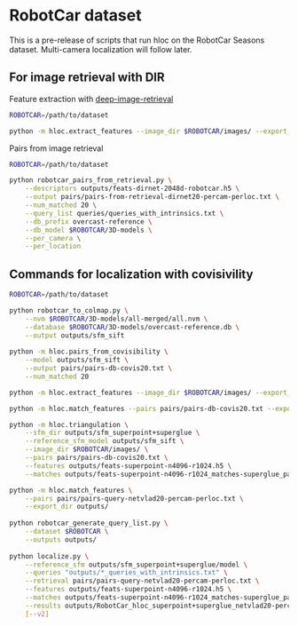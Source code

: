 # RobotCar dataset

This is a pre-release of scripts that run hloc on the RobotCar Seasons dataset. Multi-camera localization will follow later.


## For image retrieval with DIR

Feature extraction with [deep-image-retrieval](https://github.com/naver/deep-image-retrieval)

```bash
ROBOTCAR=/path/to/dataset

python -m hloc.extract_features --image_dir $ROBOTCAR/images/ --export_dir outputs/ --conf 'dirnet'
```

Pairs from image retrieval

```bash
ROBOTCAR=/path/to/dataset

python robotcar_pairs_from_retrieval.py \
    --descriptors outputs/feats-dirnet-2048d-robotcar.h5 \
    --output pairs/pairs-from-retrieval-dirnet20-percam-perloc.txt \
    --num_matched 20 \
    --query_list queries/queries_with_intrinsics.txt \
    --db_prefix overcast-reference \
    --db_model $ROBOTCAR/3D-models \
    --per_camera \
    --per_location
```

## Commands for localization with covisivility

```bash
ROBOTCAR=/path/to/dataset

python robotcar_to_colmap.py \
    --nvm $ROBOTCAR/3D-models/all-merged/all.nvm \
    --database $ROBOTCAR/3D-models/overcast-reference.db \
    --output outputs/sfm_sift
    
python -m hloc.pairs_from_covisibility \
    --model outputs/sfm_sift \
    --output pairs/pairs-db-covis20.txt \
    --num_matched 20

python -m hloc.extract_features --image_dir $ROBOTCAR/images/ --export_dir outputs/

python -m hloc.match_features --pairs pairs/pairs-db-covis20.txt --export_dir outputs/

python -m hloc.triangulation \
    --sfm_dir outputs/sfm_superpoint+superglue \
    --reference_sfm_model outputs/sfm_sift \
    --image_dir $ROBOTCAR/images/ \
    --pairs pairs/pairs-db-covis20.txt \
    --features outputs/feats-superpoint-n4096-r1024.h5 \
    --matches outputs/feats-superpoint-n4096-r1024_matches-superglue_pairs-db-covis20.h5

python -m hloc.match_features \
    --pairs pairs/pairs-query-netvlad20-percam-perloc.txt \
    --export_dir outputs/
    
python robotcar_generate_query_list.py \
    --dataset $ROBOTCAR \
    --outputs outputs/
    
python localize.py \
    --reference_sfm outputs/sfm_superpoint+superglue/model \
    --queries "outputs/*_queries_with_intrinsics.txt" \
    --retrieval pairs/pairs-query-netvlad20-percam-perloc.txt \
    --features outputs/feats-superpoint-n4096-r1024.h5 \
    --matches outputs/feats-superpoint-n4096-r1024_matches-superglue_pairs-query-netvlad20-percam-perloc.h5 \
    --results outputs/RobotCar_hloc_superpoint+superglue_netvlad20-percam-perloc.txt \
    [--v2]
```
